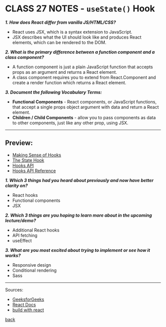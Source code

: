 # CLASS 27 NOTES - `useState()` Hook

***1. How does React differ from vanilla JS/HTML/CSS?***

- React uses JSX, which is a syntax extension to JavaScript.
- JSX describes what the UI should look like and produces React elements, which can be rendered to the DOM.

***2. What is the primary difference between a function component and a class component?***

- A function component is just a plain JavaScript function that accepts props as an argument and returns a React element.
- A class component requires you to extend from React.Component and create a render function which returns a React element.

***3. Document the following Vocabulary Terms:***

- **Functional Components** - React components, or JavaScript functions, that accept a single props object argument with data and return a React element.
- **Children / Child Components** - allow you to pass components as data to other components, just like any other prop, using JSX.

- - -

## Preview:

- [Making Sense of Hooks](https://medium.com/@dan_abramov/making-sense-of-react-hooks-fdbde8803889)
- [The State Hook](https://reactjs.org/docs/hooks-state.html)
- [Hooks API](https://reactjs.org/docs/hooks-overview.html)
- [Hooks API Reference](https://reactjs.org/docs/hooks-reference.html)

***1. Which 3 things had you heard about previously and now have better clarity on?***

- React hooks
- Functional components
- JSX

***2. Which 3 things are you hoping to learn more about in the upcoming lecture/demo?***

- Additional React hooks
- API fetching
- useEffect

***3. What are you most excited about trying to implement or see how it works?***

- Responsive design
- Conditional rendering
- Sass

- - -

Sources:

- [GeeksforGeeks](https://www.geeksforgeeks.org/differences-between-functional-components-and-class-components-in-react/#:~:text=A%20functional%20component%20is%20just,method%20used%20in%20functional%20components.)
- [React Docs](https://reactjs.org/docs/components-and-props.html)
- [build with react](https://buildwithreact.com/article/component-children)

[back](../README.md)
